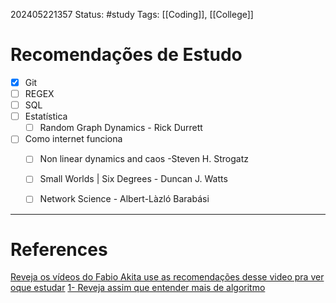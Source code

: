202405221357
Status: #study
Tags:
[[Coding]], [[College]]
# Recomendações de Estudo

- [x] Git
- [ ] REGEX
- [ ] SQL
- [ ] Estatística
	- [ ] Random Graph Dynamics - Rick Durrett
- [ ] Como internet funciona
	- [ ] Non linear dynamics and caos -Steven H. Strogatz
	- [ ] Small Worlds | Six Degrees - Duncan J. Watts
	- [ ] Network Science - Albert-Làzló Barabási



___
# References
[Reveja os vídeos do Fabio Akita use as recomendações desse video pra ver oque estudar](https://www.youtube.com/watch?v=9GdesxWtOgs)
[1- Reveja assim que entender mais de algoritmo](https://www.youtube.com/watch?v=8G80nuEyDN4)

